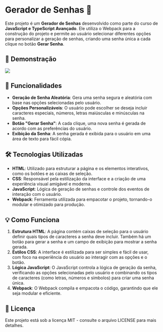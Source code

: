 # Gerador de Senhas 🔐

Este projeto é um **Gerador de Senhas** desenvolvido como parte do curso de **JavaScript e TypeScript Avançado**. Ele utiliza o Webpack para a construção do projeto e permite ao usuário selecionar diferentes opções para personalizar a geração de senhas, criando uma senha única a cada clique no botão **Gerar Senha**.

## 📸 Demonstração

<img src="https://github.com/user-attachments/assets/d212e89c-d892-4db7-9642-f02d33854941">

## 🚀 Funcionalidades

- **Geração de Senha Aleatória**: Gera uma senha segura e aleatória com base nas opções selecionadas pelo usuário.
- **Opções Personalizáveis**: O usuário pode escolher se deseja incluir caracteres especiais, números, letras maiúsculas e minúsculas na senha.
- **Botão "Gerar Senha"**: A cada clique, uma nova senha é gerada de acordo com as preferências do usuário.
- **Exibição da Senha**: A senha gerada é exibida para o usuário em uma área de texto para fácil cópia.

## 🛠️ Tecnologias Utilizadas

- **HTML**: Utilizado para estruturar a página e os elementos interativos, como os botões e as caixas de seleção.
- **CSS**: Responsável pela estilização da interface e a criação de uma experiência visual amigável e moderna.
- **JavaScript**: Lógica de geração de senhas e controle dos eventos de interação com o usuário.
- **Webpack**: Ferramenta utilizada para empacotar o projeto, tornando-o modular e otimizado para produção.

## 💡 Como Funciona

1. **Estrutura HTML**: A página contém caixas de seleção para o usuário definir quais tipos de caracteres a senha deve incluir. Também há um botão para gerar a senha e um campo de exibição para mostrar a senha gerada.
2. **Estilos CSS**: A interface é estilizada para ser simples e fácil de usar, com foco na experiência do usuário ao interagir com as opções e o botão.
3. **Lógica JavaScript**: O JavaScript controla a lógica de geração da senha, verificando as opções selecionadas pelo usuário e combinando os tipos de caracteres (como letras, números e símbolos) para criar uma senha única.
4. **Webpack**: O Webpack compila e empacota o código, garantindo que ele seja modular e eficiente.

## 📄 Licença
Este projeto está sob a licença MIT - consulte o arquivo LICENSE para mais detalhes.
